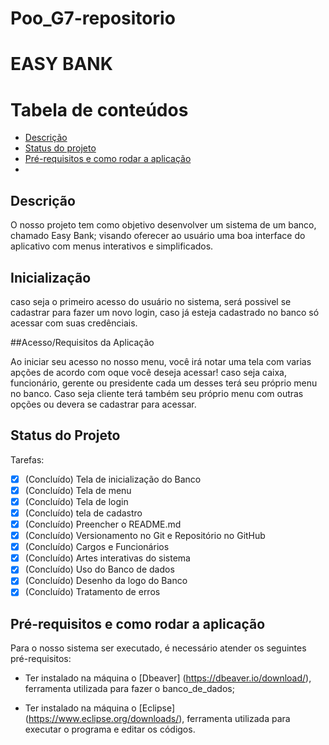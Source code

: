 # Poo_G7-repositorio

# EASY BANK

Tabela de conteúdos
===================
* [Descrição](#descrição)
* [Status do projeto](#status-do-projeto)
* [Pré-requisitos e como rodar a aplicação](#pré-requisitos-e-como-rodar-a-aplicação)
* [](#contribuidores)

## Descrição 

O nosso projeto tem como objetivo desenvolver um sistema de um banco, chamado Easy Bank; visando oferecer ao usuário uma boa interface do aplicativo com menus interativos e simplificados.

## Inicialização

caso seja o primeiro acesso do usuário no sistema, será possivel se cadastrar para fazer um novo login, caso já esteja cadastrado no banco só acessar com suas credênciais.

##Acesso/Requisitos da Aplicação

Ao iniciar seu acesso no nosso menu, você irá notar uma tela com varias apções de acordo com oque você deseja acessar! 
caso seja caixa, funcionário, gerente ou presidente cada um desses terá seu próprio menu no banco. Caso seja cliente 
terá também seu próprio menu com outras opções ou devera se cadastrar para acessar.

## Status do Projeto

Tarefas: 
- [x] (Concluído) Tela de inicialização do Banco
- [x] (Concluído) Tela de menu
- [x] (Concluído) Tela de login
- [x] (Concluído) tela de cadastro
- [x] (Concluído) Preencher o README.md
- [x] (Concluído) Versionamento no Git e Repositório no GitHub
- [x] (Concluído) Cargos e Funcionários
- [x] (Concluído) Artes interativas do sistema
- [x] (Concluído) Uso do Banco de dados
- [x] (Concluído) Desenho da logo do Banco
- [x] (Concluído) Tratamento de erros

## Pré-requisitos e como rodar a aplicação

Para o nosso sistema ser executado, é necessário atender os seguintes pré-requisitos:
- Ter instalado na máquina o [Dbeaver] (https://dbeaver.io/download/), ferramenta utilizada para fazer o banco_de_dados; 

- Ter instalado na máquina o [Eclipse] (https://www.eclipse.org/downloads/), ferramenta utilizada para executar o programa e editar os códigos.



